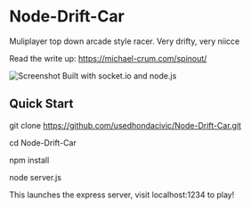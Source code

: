 # Node-Drift-Car
Muliplayer top down arcade style racer. Very drifty, very niicce

Read the write up: https://michael-crum.com/spinout/

![Screenshot](screenshots/corner.png)
Built with socket.io and node.js

## Quick Start

git clone https://github.com/usedhondacivic/Node-Drift-Car.git

cd Node-Drift-Car

npm install

node server.js

This launches the express server, visit localhost:1234 to play!

